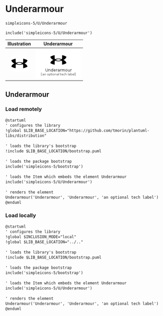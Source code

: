 # Underarmour


```text
simpleicons-5/U/Underarmour
```

```text
include('simpleicons-5/U/Underarmour')
```



| Illustration | Underarmour |
| :---: | :---: |
| ![illustration for Illustration](../../simpleicons-5/U/Underarmour.png) | ![illustration for Underarmour](../../simpleicons-5/U/Underarmour.Local.png) |




## Underarmour

### Load remotely
```plantuml
@startuml
' configures the library
!global $LIB_BASE_LOCATION="https://github.com/tmorin/plantuml-libs/distribution"

' loads the library's bootstrap
!include $LIB_BASE_LOCATION/bootstrap.puml

' loads the package bootstrap
include('simpleicons-5/bootstrap')

' loads the Item which embeds the element Underarmour
include('simpleicons-5/U/Underarmour')

' renders the element
Underarmour('Underarmour', 'Underarmour', 'an optional tech label')
@enduml
```

### Load locally
```plantuml
@startuml
' configures the library
!global $INCLUSION_MODE="local"
!global $LIB_BASE_LOCATION="../.."

' loads the library's bootstrap
!include $LIB_BASE_LOCATION/bootstrap.puml

' loads the package bootstrap
include('simpleicons-5/bootstrap')

' loads the Item which embeds the element Underarmour
include('simpleicons-5/U/Underarmour')

' renders the element
Underarmour('Underarmour', 'Underarmour', 'an optional tech label')
@enduml
```

